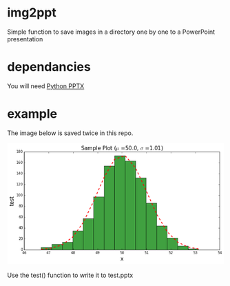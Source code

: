 # img2ppt

Simple function to save images in a directory one by one to a PowerPoint presentation

# dependancies
You will need [Python PPTX](https://python-pptx.readthedocs.org/en/latest/)
# example

The image below is saved twice in this repo.

![](test.png)

Use the test() function to write it to test.pptx

